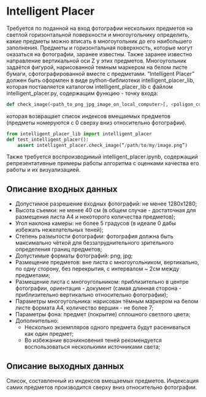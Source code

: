# Intelligent Placer
Требуется по поданной на вход фотографии нескольких предметов на светлой горизонтальной поверхности и многоугольнику определить, какие предметы можно вписать в многоугольник до его наибольшего заполнения. Предметы и горизонтальная поверхность, которые могут оказаться на фотографии, заранее известны. Также заранее известно направление вертикальной оси Z у этих предметов. Многоугольник задаётся фигурой, нарисованной темным маркером на белом листе бумаги, сфотографированной вместе с предметами. “Intelligent Placer” должен быть оформлен в виде python-библиотеки intelligent_placer_lib, которая поставляется каталогом intelligent_placer_lib с файлом intelligent_placer.py, содержащим функцию - точку входа:

```python
def check_image(<path_to_png_jpg_image_on_local_computer>[, <poligon_coordinates>])
```
которая возвращает список индексов вмещаемых предметов (предметы номеруются с 0 сверху вниз относительно фотографии).

```python
from intelligent_placer_lib import intelligent_placer
def test_intelligent_placer():
	assert intelligent_placer.check_image(“/path/to/my/image.png”)
```
Также требуется воспроизводимый intelligent_placer.ipynb, содержащий репрезентативные примеры работы алгоритма с оценками качества его работы и их визуализацией.

## Описание входных данных
- Допустимое разрешение входных фотографий: не менее 1280х1280;
- Высота съемки: не менее 40 см (в общем случае - достаточная для размещения листа А4 и некоторого количества предметов);
- Угол наклона камеры: не более 5 градусов (в идеале 0 дабы избежать нежелательных теней);
- Степень размытости фотографии: фотография должна быть максимально чёткой для беззатруднительного зрительного определения границ предметов;
- Допустимые форматы фотографий: png, jpg;
- Размещение предметов: вне листа с многоугольником, вертикально, по одну сторону, без перекрытия, с интервалом ~ 2см между предметами;
- Размещение листа с многоугольником: приблизительно в центре фотографии, ориентация - документ (самая длинная сторона - приблизительно вертикально относительно фотографии);
- Параметры многоугольника: нарисован тёмным маркером на белом листе формата А4, количество вершин - не более 7;
- Параметры фона: предмет (покрытие) сплошного светлого цвета;
- Дополнительно: 
  - Несколько экземпляров одного предмета будут расениваться как один предмет;
  - Во избежание возникновения теней рекомендуется воспользоваться несколькими источниками света;

## Описание выходных данных
Список, составленный из индексов вмещаемых предметов. Индексация самих предметов производится сверху вниз относительно фотографии.
